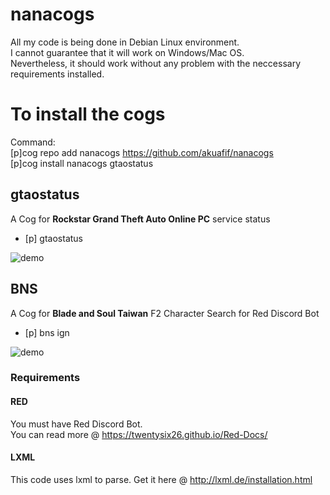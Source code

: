 # nanacogs
All my code is being done in Debian Linux environment. </br>
I cannot guarantee that it will work on Windows/Mac OS. </br>
Nevertheless, it should work without any problem with the neccessary requirements installed. </br>

# To install the cogs
Command: </br>
[p]cog repo add nanacogs https://github.com/akuafif/nanacogs </br>
[p]cog install nanacogs gtaostatus </br>

## gtaostatus
A Cog for **Rockstar Grand Theft Auto Online PC** service status
- [p] gtaostatus

![demo](https://cdn.discordapp.com/attachments/334877847124443136/1063806947368898580/image.png)

## BNS
A Cog for **Blade and Soul Taiwan** F2 Character Search for Red Discord Bot
- [p] bns ign

![demo](https://cdn.discordapp.com/attachments/334877847124443136/383480427882479616/image.png)
### Requirements 
#### RED
You must have Red Discord Bot. </br>
You can read more @ https://twentysix26.github.io/Red-Docs/

#### LXML
This code uses lxml to parse.
Get it here @ http://lxml.de/installation.html
